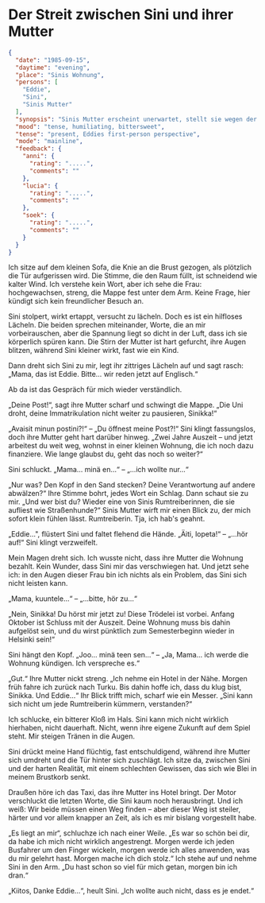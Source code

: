 # Der Streit zwischen Sini und ihrer Mutter

```json
{
  "date": "1985-09-15",
  "daytime": "evening",
  "place": "Sinis Wohnung",
  "persons": [
    "Eddie",
    "Sini",
    "Sinis Mutter"
  ],
  "synopsis": "Sinis Mutter erscheint unerwartet, stellt sie wegen der Uni und der Wohnung zur Rede und macht Eddie klar, dass sie nicht bleiben kann.",
  "mood": "tense, humiliating, bittersweet",
  "tense": "present, Eddies first-person perspective",
  "mode": "mainline",
  "feedback": {
    "anni": {
      "rating": ".....",
      "comments": ""
    },
    "lucia": {
      "rating": ".....",
      "comments": ""
    },
    "soek": {
      "rating": ".....",
      "comments": ""
    }
  }
}
```

Ich sitze auf dem kleinen Sofa, die Knie an die Brust gezogen, als plötzlich die
Tür aufgerissen wird. Die Stimme, die den Raum füllt, ist schneidend wie kalter
Wind. Ich verstehe kein Wort, aber ich sehe die Frau: hochgewachsen, streng, die
Mappe fest unter dem Arm. Keine Frage, hier kündigt sich kein freundlicher
Besuch an.

Sini stolpert, wirkt ertappt, versucht zu lächeln. Doch es ist ein hilfloses
Lächeln. Die beiden sprechen miteinander, Worte, die an mir vorbeirauschen, aber
die Spannung liegt so dicht in der Luft, dass ich sie körperlich spüren kann.
Die Stirn der Mutter ist hart gefurcht, ihre Augen blitzen, während Sini kleiner
wirkt, fast wie ein Kind.

Dann dreht sich Sini zu mir, legt ihr zittriges Lächeln auf und sagt rasch:
„Mama, das ist Eddie. Bitte… wir reden jetzt auf Englisch.“

Ab da ist das Gespräch für mich wieder verständlich.

„Deine Post!“, sagt ihre Mutter scharf und schwingt die Mappe. „Die Uni droht,
deine Immatrikulation nicht weiter zu pausieren, Sinikka!“

„Avaisit minun postini?!“ – „Du öffnest meine Post?!“ Sini klingt fassungslos,
doch ihre Mutter geht hart darüber hinweg. „Zwei Jahre Auszeit – und jetzt
arbeitest du weit weg, wohnst in einer kleinen Wohnung, die ich noch dazu
finanziere. Wie lange glaubst du, geht das noch so weiter?“

Sini schluckt. „Mama… minä en…“ – „...ich wollte nur…“

„Nur was? Den Kopf in den Sand stecken? Deine Verantwortung auf andere
abwälzen?“ Ihre Stimme bohrt, jedes Wort ein Schlag. Dann schaut sie zu mir.
„Und wer bist du? Wieder eine von Sinis Rumtreiberinnen, die sie aufliest wie
Straßenhunde?“ Sinis Mutter wirft mir einen Blick zu, der mich sofort klein
fühlen lässt. Rumtreiberin. Tja, ich hab's geahnt.

„Eddie...", flüstert Sini und faltet flehend die Hände. „Äiti, lopeta!“ –
„...hör auf!“ Sini klingt verzweifelt.

Mein Magen dreht sich. Ich wusste nicht, dass ihre Mutter die Wohnung bezahlt.
Kein Wunder, dass Sini mir das verschwiegen hat. Und jetzt sehe ich: in den
Augen dieser Frau bin ich nichts als ein Problem, das Sini sich nicht leisten
kann.

„Mama, kuuntele…“ – „...bitte, hör zu…“

„Nein, Sinikka! Du hörst mir jetzt zu! Diese Trödelei ist vorbei. Anfang Oktober
ist Schluss mit der Auszeit. Deine Wohnung muss bis dahin aufgelöst sein, und du
wirst pünktlich zum Semesterbeginn wieder in Helsinki sein!“

Sini hängt den Kopf. „Joo… minä teen sen…“ – „Ja, Mama… ich werde die Wohnung
kündigen. Ich verspreche es.“

„Gut.“ Ihre Mutter nickt streng. „Ich nehme ein Hotel in der Nähe. Morgen früh
fahre ich zurück nach Turku. Bis dahin hoffe ich, dass du klug bist, Sinikka.
Und Eddie…“ Ihr Blick trifft mich, scharf wie ein Messer. „Sini kann sich nicht
um jede Rumtreiberin kümmern, verstanden?“

Ich schlucke, ein bitterer Kloß im Hals. Sini kann mich nicht wirklich
hierhaben, nicht dauerhaft. Nicht, wenn ihre eigene Zukunft auf dem Spiel steht.
Mir steigen Tränen in die Augen.

Sini drückt meine Hand flüchtig, fast entschuldigend, während ihre Mutter sich
umdreht und die Tür hinter sich zuschlägt. Ich sitze da, zwischen Sini und der
harten Realität, mit einem schlechten Gewissen, das sich wie Blei in meinem
Brustkorb senkt.

Draußen höre ich das Taxi, das ihre Mutter ins Hotel bringt. Der Motor
verschluckt die letzten Worte, die Sini kaum noch herausbringt. Und ich weiß:
Wir beide müssen einen Weg finden – aber dieser Weg ist steiler, härter und vor
allem knapper an Zeit, als ich es mir bislang vorgestellt habe.

„Es liegt an mir“, schluchze ich nach einer Weile. „Es war so schön bei dir, da
habe ich mich nicht wirklich angestrengt. Morgen werde ich jeden Busfahrer um
den Finger wickeln, morgen werde ich alles anwenden, was du mir gelehrt hast.
Morgen mache ich dich stolz.“ Ich stehe auf und nehme Sini in den Arm. „Du hast
schon so viel für mich getan, morgen bin ich dran.“

„Kiitos, Danke Eddie…“, heult Sini. „Ich wollte auch nicht, dass es je endet.“
